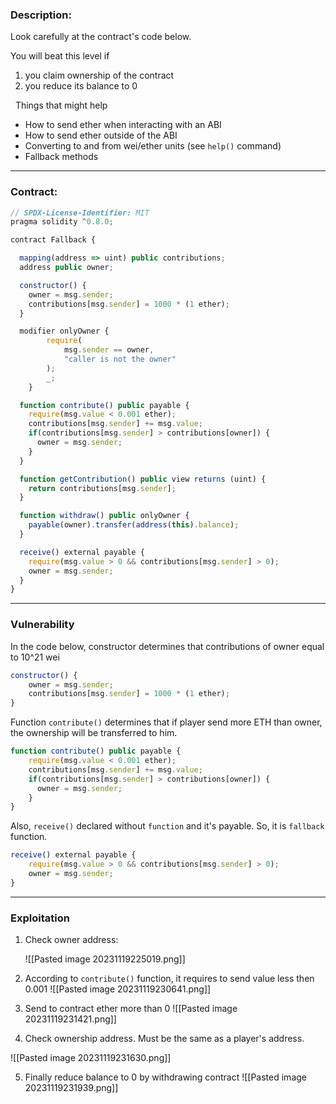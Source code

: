 ### Description:

Look carefully at the contract's code below.

You will beat this level if

1. you claim ownership of the contract
2. you reduce its balance to 0

  Things that might help

- How to send ether when interacting with an ABI
- How to send ether outside of the ABI
- Converting to and from wei/ether units (see `help()` command)
- Fallback methods

---
### Contract:
```js
// SPDX-License-Identifier: MIT
pragma solidity ^0.8.0;

contract Fallback {

  mapping(address => uint) public contributions;
  address public owner;

  constructor() {
    owner = msg.sender;
    contributions[msg.sender] = 1000 * (1 ether);
  }

  modifier onlyOwner {
        require(
            msg.sender == owner,
            "caller is not the owner"
        );
        _;
    }

  function contribute() public payable {
    require(msg.value < 0.001 ether);
    contributions[msg.sender] += msg.value;
    if(contributions[msg.sender] > contributions[owner]) {
      owner = msg.sender;
    }
  }

  function getContribution() public view returns (uint) {
    return contributions[msg.sender];
  }

  function withdraw() public onlyOwner {
    payable(owner).transfer(address(this).balance);
  }

  receive() external payable {
    require(msg.value > 0 && contributions[msg.sender] > 0);
    owner = msg.sender;
  }
}
```

---
### Vulnerability

In the code below, constructor determines that contributions of owner equal to 10^21 wei 
```js
constructor() {
    owner = msg.sender;
    contributions[msg.sender] = 1000 * (1 ether);
}
```

Function `contribute()` determines that if player send more ETH than owner, the ownership will be transferred to him.
```js
function contribute() public payable {
    require(msg.value < 0.001 ether);
    contributions[msg.sender] += msg.value;
    if(contributions[msg.sender] > contributions[owner]) {
      owner = msg.sender;
    }
}
```

Also,  `receive()` declared without `function` and it's payable. So, it is `fallback` function.
```js
receive() external payable {
    require(msg.value > 0 && contributions[msg.sender] > 0);
    owner = msg.sender;
}
```

---
### Exploitation 

1. Check owner address:
   
   ![[Pasted image 20231119225019.png]]
   
2. According to `contribute()` function, it requires to send value less then 0.001
   ![[Pasted image 20231119230641.png]]

3. Send to contract ether more than 0
   ![[Pasted image 20231119231421.png]]
   
4.  Check ownership address. Must be the same as a player's address.
   
   ![[Pasted image 20231119231630.png]]

5.  Finally reduce balance to 0 by withdrawing contract
   ![[Pasted image 20231119231939.png]]

